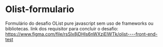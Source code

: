 # Olist-formulario


Formulário do desafio OList pure javascript sem uso de frameworks ou bibliotecas.
link dos requisitor para concluir o desafio: https://www.figma.com/file/rsSlx8jDHls6nWXziElWTk/olist----front-end-test
